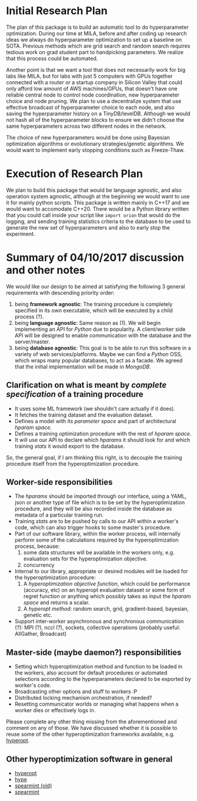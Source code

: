 Initial Research Plan
====

The plan of this package is to build an automatic tool to do hyperparameter optimization. During our time at MILA, before and after coding up research ideas we always do hyperparameter optimization to set up a baseline on SOTA.
Previous methods which are grid search and random search requires tedious work on grad student part to handpicking parameters. We realize that this process could be automated.

Another point is that we want a tool that does not necessarily work for big labs like MILA, but for labs with just 5 computers with GPUs together connected with a router or a startup company in Silicon Valley that could only
afford low amount of AWS machines/GPUs, that doesn't have one reliable central node to control node coordination, new hyperparameter choice and node pruning. We plan to use a decentralize system that use effective broadcast of
hyperparameter choice to each node, and also saving the hyperparameter history on a TinyDB/levelDB. Although we would not hash all of the hyperparameter blocks to ensure we didn't choose the same hyperparameters across two different
nodes in the network.

The choice of new hyperparameters would be done using Bayesian optimization algorithms or evolutionary strategies/genetic algorithms. We would want to implement early stopping conditions such as Freeze-Thaw.

Execution of Research Plan
===

We plan to build this package that would be language agnostic, and also operation system agnostic, although at the beginning we would want to use it for mainly python scripts. This package is written mainly in C++17 and we would want to accomodate C++20. There would be a Python library written that you could call inside your script like `import orion` that would do the logging, and sending training statistics criteria to the database to be used to generate the new set of hyperparameters and also to early stop the experiment.

Summary of 04/10/2017 discussion and other notes
===

We would like our design to be aimed at satisfying the following 3 general requirements with descending priority order:

1. being **framework agnostic**:
    The training procedure is completely specified in its own executable, which will be executed by a child process (?).
2. being **language agnostic**:
    Same reason as (1). We will begin implementing an API for *Python* due to popularity. A client/worker side API will be designed to enable communication with the database and the server/master.
3. being **database agnostic**:
    This goal is to be able to run this software in a variety of web services/platforms. Maybe we can find a *Python* OSS, which wraps many popular databases, to act as a facade. We agreed that the initial implementation will be made in *MongoDB*.

Clarification on what is meant by *complete specification* of a training procedure
---
 * It uses some ML framework (we shouldn't care actually if it does).
 * It fetches the training dataset and the evaluation dataset.
 * Defines a model with its *parameter space* and part of architectural *hparam space*.
 * Defines a training optimization procedure with the rest of *hparam space*.
 * It will use our API to declare which *hparams* it should look for and which training *stats* it would export to the database.

So, the general goal, if I am thinking this right, is to decouple the training procedure itself from the hyperoptimization procedure.

**Worker-side** responsibilities
---
 * The *hparams* should be imported through our interface, using a YAML, json or another type of file which is to be set by the hyperoptimization procedure, and they will be also recorded inside the database as metadata of a particular training run.
 * Training *stats* are to be pushed by calls to our API within a worker's code, which can also trigger hooks to some master's procedure.
 * Part of our software library, within the worker process, will internally perform some of the calculations required by the hyperoptimization process, because:
   1. some data structures will be available in the workers only, e.g. evaluation sets for the hyperoptimization objective.
   2. concurrency
* Internal to our library, appropriate or desired modules will be loaded for the hyperoptimization procedure:
   1. A *hyperoptimization objective function*, which could be performance (accuracy, etc) on an hyperopt evaluation dataset or some form of regret function or anything which possibly takes as input the *hparam space* and returns a scalar.
   2. A *hyperopt method*: random search, grid, gradient-based, bayesian, genetic etc.
* Support inter-worker asynchronous and synchronous communication (?): MPI (?), nccl (?), sockets, collective operations (probably useful: AllGather, Broadcast) 

**Master-side** (maybe daemon?) responsibilities
---
 * Setting which hyperoptimization method and function to be loaded in the workers, also account for default procedures or automated selections according to the hyperparameters declared to be exported by worker's code.
 * Broadcasting other options and stuff to workers :P 
 * Distributed locking mechanism orchestration, if needed?
 * Resetting communicator worlds or managing what happens when a worker dies or effectively logs in.

Please complete any other thing missing from the aforementioned and comment on any of those. We have discussed whether it is possible to reuse some of the other hyperoptimization frameworks available, e.g. [hyperopt](https://github.com/hyperopt/hyperopt).

Other hyperoptimization software in general
---
 * [hyperopt](https://github.com/hyperopt/hyperopt)
 * [hype](https://github.com/hypelib/Hype)
 * [spearmint (old)](https://github.com/JasperSnoek/spearmint)
 * [spearmint](https://github.com/HIPS/Spearmint)
